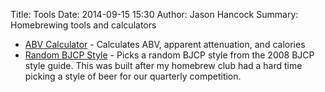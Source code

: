 Title: Tools 
Date: 2014-09-15 15:30
Author: Jason Hancock
Summary: Homebrewing tools and calculators

* [ABV Calculator]({filename}/pages/abv.html) - Calculates ABV, apparent attenuation, and calories
* [Random BJCP Style]({filename}/pages/random.html) - Picks a random BJCP style from the 2008 BJCP style guide. This was built after my homebrew club had a hard time picking a style of beer for our quarterly competition.

